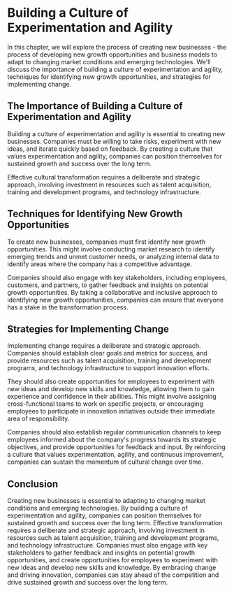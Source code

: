 Building a Culture of Experimentation and Agility
=======================================================================================

In this chapter, we will explore the process of creating new businesses - the process of developing new growth opportunities and business models to adapt to changing market conditions and emerging technologies. We'll discuss the importance of building a culture of experimentation and agility, techniques for identifying new growth opportunities, and strategies for implementing change.

The Importance of Building a Culture of Experimentation and Agility
-------------------------------------------------------------------

Building a culture of experimentation and agility is essential to creating new businesses. Companies must be willing to take risks, experiment with new ideas, and iterate quickly based on feedback. By creating a culture that values experimentation and agility, companies can position themselves for sustained growth and success over the long term.

Effective cultural transformation requires a deliberate and strategic approach, involving investment in resources such as talent acquisition, training and development programs, and technology infrastructure.

Techniques for Identifying New Growth Opportunities
---------------------------------------------------

To create new businesses, companies must first identify new growth opportunities. This might involve conducting market research to identify emerging trends and unmet customer needs, or analyzing internal data to identify areas where the company has a competitive advantage.

Companies should also engage with key stakeholders, including employees, customers, and partners, to gather feedback and insights on potential growth opportunities. By taking a collaborative and inclusive approach to identifying new growth opportunities, companies can ensure that everyone has a stake in the transformation process.

Strategies for Implementing Change
----------------------------------

Implementing change requires a deliberate and strategic approach. Companies should establish clear goals and metrics for success, and provide resources such as talent acquisition, training and development programs, and technology infrastructure to support innovation efforts.

They should also create opportunities for employees to experiment with new ideas and develop new skills and knowledge, allowing them to gain experience and confidence in their abilities. This might involve assigning cross-functional teams to work on specific projects, or encouraging employees to participate in innovation initiatives outside their immediate area of responsibility.

Companies should also establish regular communication channels to keep employees informed about the company's progress towards its strategic objectives, and provide opportunities for feedback and input. By reinforcing a culture that values experimentation, agility, and continuous improvement, companies can sustain the momentum of cultural change over time.

Conclusion
----------

Creating new businesses is essential to adapting to changing market conditions and emerging technologies. By building a culture of experimentation and agility, companies can position themselves for sustained growth and success over the long term. Effective transformation requires a deliberate and strategic approach, involving investment in resources such as talent acquisition, training and development programs, and technology infrastructure. Companies must also engage with key stakeholders to gather feedback and insights on potential growth opportunities, and create opportunities for employees to experiment with new ideas and develop new skills and knowledge. By embracing change and driving innovation, companies can stay ahead of the competition and drive sustained growth and success over the long term.
